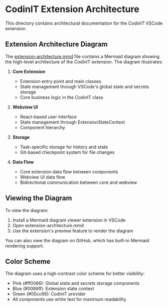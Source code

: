 # CodinIT Extension Architecture

This directory contains architectural documentation for the CodinIT VSCode extension.

## Extension Architecture Diagram

The [extension-architecture.mmd](./extension-architecture.mmd) file contains a Mermaid diagram showing the high-level architecture of the CodinIT extension. The diagram illustrates:

1. **Core Extension**
   - Extension entry point and main classes
   - State management through VSCode's global state and secrets storage
   - Core business logic in the CodinIT class

2. **Webview UI**
   - React-based user interface
   - State management through ExtensionStateContext
   - Component hierarchy

3. **Storage**
   - Task-specific storage for history and state
   - Git-based checkpoint system for file changes

4. **Data Flow**
   - Core extension data flow between components
   - Webview UI data flow
   - Bidirectional communication between core and webview

## Viewing the Diagram

To view the diagram:
1. Install a Mermaid diagram viewer extension in VSCode
2. Open extension-architecture.mmd
3. Use the extension's preview feature to render the diagram

You can also view the diagram on GitHub, which has built-in Mermaid rendering support.

## Color Scheme

The diagram uses a high-contrast color scheme for better visibility:
- Pink (#ff0066): Global state and secrets storage components
- Blue (#0066ff): Extension state context
- Green (#00cc66): CodinIT provider
- All components use white text for maximum readability
